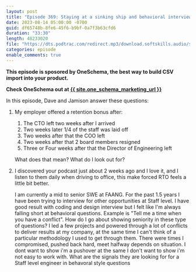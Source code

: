 ```yaml
---
layout: post
title: "Episode 369: Staying at a sinking ship and behavioral interview questions"
date: 2023-08-14 05:00:00 -0700
guid: df65748b-8fe6-45f6-b9bf-0a7f3b63cfd6
duration: "33:30"
length: 48233020
file: "https://dts.podtrac.com/redirect.mp3/download.softskills.audio/sse-369.mp3"
categories: episode
enable_comments: true
---
```


<b>This episode is sposored by OneSchema, the best way to build CSV import into your product.</b>

<b>Check OneSchema out at <a href="{{ site.one_schema_marketing_url }}">{{ site.one_schema_marketing_url }}</a></b>

In this episode, Dave and Jamison answer these questions:

1. My employer offered a retention bonus after:
   
   1. The CTO left two weeks after I arrived
   2. Two weeks later 1/4 of the staff was laid off
   3. Two weeks after that the COO left
   4. Two weeks after that 2 board members resigned
   5. Three or Four weeks after that the Director of Engineering left
   
   What does that mean? What do I look out for?

2. I discovered your podcast just about 2 weeks ago and I love it, and I listen to them daily when driving to office, this make forced RTO feels a little bit better.
   
   
   I am currently a mid to senior SWE at FAANG. For the past 1.5 years I have been trying to interview for other opportunities at Staff level. I have good result with coding and design interview but I felt like I'm always falling short at behavioral questions. Example is "Tell me a time when you have a conflict". How do I go about showing seniority in these type of questions? I led a few projects and powered through a lot of conflicts to deliver results at my company, at the same time I can't think of a particular methodology I used to get through them. There were times I compromised, pushed back hard, meet halfway depends on situation. I dont want to show i'm a pushover at the same I don't want to show i'm not easy to work with. What are the signals they are looking for for a Staff level engineer in behavoral style questions
